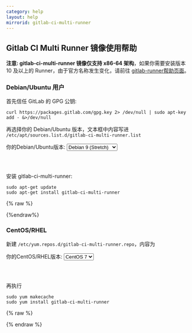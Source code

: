 ```yaml
---
category: help
layout: help
mirrorid: gitlab-ci-multi-runner
---
```


## Gitlab CI Multi Runner 镜像使用帮助

**注意: gitlab-ci-multi-runner 镜像仅支持 x86-64 架构**，如果你需要安装版本 10 及以上的
Runner，由于官方名称发生变化，请前往 [gitlab-runner帮助页面](https://mirrors.tuna.tsinghua.edu.cn/help/gitlab-runner/)。

### Debian/Ubuntu 用户

首先信任 GitLab 的 GPG 公钥:

```
curl https://packages.gitlab.com/gpg.key 2> /dev/null | sudo apt-key add - &>/dev/null
```

再选择你的 Debian/Ubuntu 版本，文本框中内容写进 `/etc/apt/sources.list.d/gitlab-ci-multi-runner.list`

<form class="form-inline">
<div class="form-group">
	<label>你的Debian/Ubuntu版本: </label>
	<select class="form-control release-select" data-template="#apt-template" data-target="#apt-content">
		<option data-os="debian" data-release="wheezy">Debian 7 (Wheezy)</option>
		<option data-os="debian" data-release="jessie">Debian 8 (Jessie)</option>
		<option data-os="debian" data-release="stretch" selected>Debian 9 (Stretch)</option>
		<option data-os="ubuntu" data-release="trusty">Ubuntu 14.04 LTS</option>
		<option data-os="ubuntu" data-release="xenial">Ubuntu 16.04 LTS</option>
	</select>
</div>
</form>

<p></p>
<pre>
<code id="apt-content">
</code>
</pre>


安装 gitlab-ci-multi-runner:

```
sudo apt-get update
sudo apt-get install gitlab-ci-multi-runner
```

{% raw %}
<script id="apt-template" type="x-tmpl-markup">
deb {{if os_name|equals>ubuntu}}https{{else}}http{{/if}}://mirrors.tuna.tsinghua.edu.cn/gitlab-ci-multi-runner/{{os_name}} {{release_name}} main
</script>
{%endraw%}

### CentOS/RHEL

新建 `/etc/yum.repos.d/gitlab-ci-multi-runner.repo`，内容为

<form class="form-inline">
<div class="form-group">
	<label>你的CentOS/RHEL版本: </label>
	<select class="form-control release-select" data-template="#yum-template" data-target="#yum-content">
		<option data-release="el6">CentOS 6</option>
		<option data-release="el7" selected>CentOS 7</option>
		<option data-release="el6">RHEL 6</option>
		<option data-release="el7">RHEL 7</option>
	</select>
</div>
</form>

<p></p>
<pre>
<code id="yum-content">
</code>
</pre>


再执行

```
sudo yum makecache
sudo yum install gitlab-ci-multi-runner
```

{% raw %}
<script id="yum-template" type="x-tmpl-markup">
[gitlab-ci-multi-runner]
name=gitlab-ci-multi-runner
baseurl=https://mirrors.tuna.tsinghua.edu.cn/gitlab-ci-multi-runner/yum/{{release_name}}
repo_gpgcheck=0
gpgcheck=0
enabled=1
gpgkey=https://packages.gitlab.com/gpg.key
</script>
{% endraw %}
